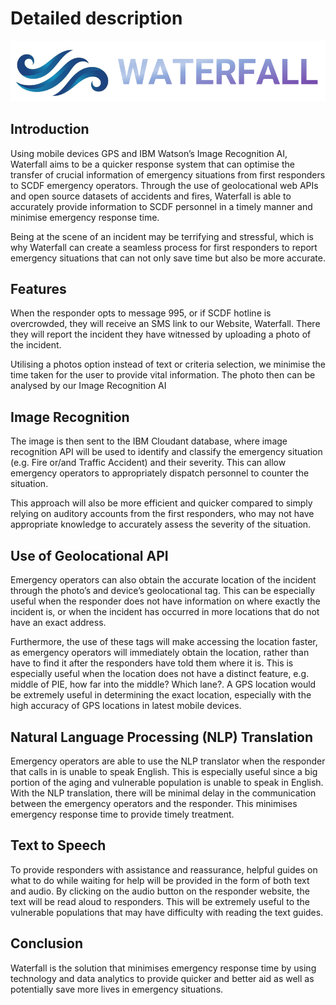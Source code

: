 
# Detailed description

![logo](/assets/logo.png)

## Introduction

Using mobile devices GPS and IBM Watson’s Image Recognition AI, Waterfall aims to be a quicker response system that can optimise the transfer of crucial information of emergency situations from first responders to SCDF emergency operators. Through the use of geolocational web APIs and open source datasets of accidents and fires, Waterfall is able to accurately provide information to SCDF personnel in a timely manner and minimise emergency response time.

Being at the scene of an incident may be terrifying and stressful, which is why Waterfall can create a seamless process for first responders to report emergency situations that can not only save time but also be more accurate.

## Features

When the responder opts to message 995, or if SCDF hotline is overcrowded, they will receive an SMS link to our Website, Waterfall. There they will report the incident they have witnessed by uploading a photo of the incident.

Utilising a photos option instead of text or criteria selection, we minimise the time taken for the user to provide vital information. The photo then can be analysed by our Image Recognition AI

## Image Recognition

The image is then sent to the IBM Cloudant database, where image recognition API will be used to identify and classify the emergency situation (e.g. Fire or/and Traffic Accident) and their severity. This can allow emergency operators to appropriately dispatch personnel to counter the situation.

This approach will also be more efficient and quicker compared to simply relying on auditory accounts from the first responders, who may not have appropriate knowledge to accurately assess the severity of the situation.

## Use of Geolocational API

Emergency operators can also obtain the accurate location of the incident through the photo’s and device’s geolocational tag. This can be especially useful when the responder does not have information on where exactly the incident is, or when the incident has occurred in more locations that do not have an exact address.

Furthermore, the use of these tags will make accessing the location faster, as emergency operators will immediately obtain the location, rather than have to find it after the responders have told them where it is. This is especially useful when the location does not have a distinct feature, e.g. middle of PIE, how far into the middle? Which lane?. A GPS location would be extremely useful in determining the exact location, especially with the high accuracy of GPS locations in latest mobile devices.

## Natural Language Processing (NLP) Translation

Emergency operators are able to use the NLP translator when the responder that calls in is unable to speak English. This is especially useful since a big portion of the aging and vulnerable population is unable to speak in English. With the NLP translation, there will be minimal delay in the communication between the emergency operators and the responder. This minimises emergency response time to provide timely treatment.

## Text to Speech

To provide responders with assistance and reassurance, helpful guides on what to do while waiting for help will be provided in the form of both text and audio. By clicking on the audio button on the responder website, the text will be read aloud to responders. This will be extremely useful to the vulnerable populations that may have difficulty with reading the text guides.

## Conclusion

Waterfall is the solution that minimises emergency response time by using technology and data analytics to provide quicker and better aid as well as potentially save more lives in emergency situations.
